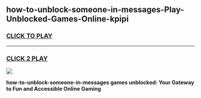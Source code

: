 
## how-to-unblock-someone-in-messages-Play-Unblocked-Games-Online-kpipi
<h3>
<a href="https://premium76.site?title=how-to-unblock-someone-in-messages&ref=25A">CLICK TO PLAY</a></h3>
<hr>

<h3>
<a href="https://premium76.site?title=how-to-unblock-someone-in-messages&ref=25A">CLICK 2 PLAY</a>
  
</h3>

<a href="https://premium76.site?title=how-to-unblock-someone-in-messages&ref=25A"><img src="https://clearcache.store/games.png"></a>


**how-to-unblock-someone-in-messages games unblocked: Your Gateway to Fun and Accessible Online Gaming**
